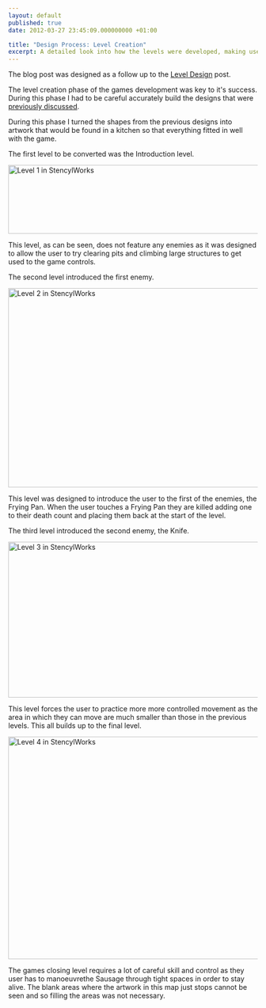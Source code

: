 ```yaml
---
layout: default
published: true
date: 2012-03-27 23:45:09.000000000 +01:00

title: "Design Process: Level Creation"
excerpt: A detailed look into how the levels were developed, making use of the designs and graphics that had already been completed. 
---
```

The blog post was designed as a follow up to the [Level Design](http://danielgroves.net/2012/03/level-design/ "Level Design") post.

The level creation phase of the games development was key to it's success. During this phase I had to be careful accurately build the designs that were [previously discussed](http://danielgroves.net/2012/03/level-design/ "Level Design").

During this phase I turned the shapes from the previous designs into artwork that would be found in a kitchen so that everything fitted in well with the game.

The first level to be converted was the Introduction level.

[<img class="size-large wp-image-849" title="Level 1 in StencylWorks" src="http://danielgroves.net/wp-content/uploads/2012/03/Level1-710x139.jpg" alt="Level 1 in StencylWorks" width="710" height="139" />](http://danielgroves.net/wp-content/uploads/2012/03/Level1.jpg)

This level, as can be seen, does not feature any enemies as it was designed to allow the user to try clearing pits and climbing large structures to get used to the game controls.

The second level introduced the first enemy.

[<img class="size-large wp-image-850" title="Level 2 in StencylWorks" src="http://danielgroves.net/wp-content/uploads/2012/03/Level2-710x403.jpg" alt="Level 2 in StencylWorks" width="710" height="403" />](http://danielgroves.net/wp-content/uploads/2012/03/Level2.jpg)

This level was designed to introduce the user to the first of the enemies, the Frying Pan.  When the user touches a Frying Pan they are killed adding one to their death count and placing them back at the start of the level.

The third level introduced the second enemy, the Knife.

[<img class="size-large wp-image-851" title="Level 3 in StencylWorks" src="http://danielgroves.net/wp-content/uploads/2012/03/Level3-710x315.jpg" alt="Level 3 in StencylWorks" width="710" height="315" />](http://danielgroves.net/wp-content/uploads/2012/03/Level3.jpg)

This level forces the user to practice more more controlled movement as the area in which they can move are much smaller than those in the previous levels. This all builds up to the final level.

[<img class="size-large wp-image-852" title="Level 4 in StencylWorks" src="http://danielgroves.net/wp-content/uploads/2012/03/Level4-710x450.jpg" alt="Level 4 in StencylWorks" width="710" height="450" />](http://danielgroves.net/wp-content/uploads/2012/03/Level4.jpg)

The games closing level requires a lot of careful skill and control as they user has to manoeuvrethe Sausage through tight spaces in order to stay alive. The blank areas where the artwork in this map just stops cannot be seen and so filling the areas was not necessary.